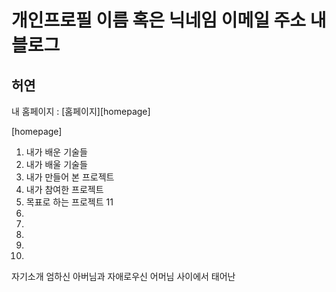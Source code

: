 개인프로필
이름 혹은 닉네임
이메일 주소
내 블로그
=======================
허연
----------------------
내 홈페이지 : [홈페이지][homepage]

[homepage] 
1. 내가 배운 기술들
2. 내가 배울 기술들
3. 내가 만들어 본 프로젝트
4. 내가 참여한 프로젝트
5. 목표로 하는 프로젝트
11
6.
7.
8.
9.
10.
자기소개
엄하신 아버님과 자애로우신 어머님 사이에서 태어난 